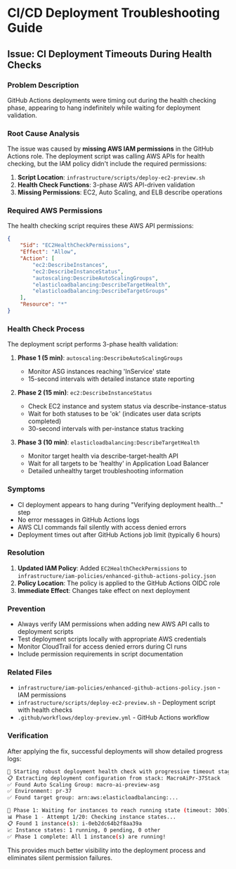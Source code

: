 # CI/CD Deployment Troubleshooting Guide

## Issue: CI Deployment Timeouts During Health Checks

### Problem Description

GitHub Actions deployments were timing out during the health checking phase, appearing to hang indefinitely while waiting
for deployment validation.

### Root Cause Analysis

The issue was caused by **missing AWS IAM permissions** in the GitHub Actions role. The deployment script was calling AWS
APIs for health checking, but the IAM policy didn't include the required permissions:

1. **Script Location**: `infrastructure/scripts/deploy-ec2-preview.sh`
2. **Health Check Functions**: 3-phase AWS API-driven validation
3. **Missing Permissions**: EC2, Auto Scaling, and ELB describe operations

### Required AWS Permissions

The health checking script requires these AWS API permissions:

```json
{
	"Sid": "EC2HealthCheckPermissions",
	"Effect": "Allow",
	"Action": [
		"ec2:DescribeInstances",
		"ec2:DescribeInstanceStatus",
		"autoscaling:DescribeAutoScalingGroups",
		"elasticloadbalancing:DescribeTargetHealth",
		"elasticloadbalancing:DescribeTargetGroups"
	],
	"Resource": "*"
}
```

### Health Check Process

The deployment script performs 3-phase health validation:

1. **Phase 1 (5 min)**: `autoscaling:DescribeAutoScalingGroups`
   - Monitor ASG instances reaching 'InService' state
   - 15-second intervals with detailed instance state reporting

2. **Phase 2 (15 min)**: `ec2:DescribeInstanceStatus`
   - Check EC2 instance and system status via describe-instance-status
   - Wait for both statuses to be 'ok' (indicates user data scripts completed)
   - 30-second intervals with per-instance status tracking

3. **Phase 3 (10 min)**: `elasticloadbalancing:DescribeTargetHealth`
   - Monitor target health via describe-target-health API
   - Wait for all targets to be 'healthy' in Application Load Balancer
   - Detailed unhealthy target troubleshooting information

### Symptoms

- CI deployment appears to hang during "Verifying deployment health..." step
- No error messages in GitHub Actions logs
- AWS CLI commands fail silently with access denied errors
- Deployment times out after GitHub Actions job limit (typically 6 hours)

### Resolution

1. **Updated IAM Policy**: Added `EC2HealthCheckPermissions` to `infrastructure/iam-policies/enhanced-github-actions-policy.json`
2. **Policy Location**: The policy is applied to the GitHub Actions OIDC role
3. **Immediate Effect**: Changes take effect on next deployment

### Prevention

- Always verify IAM permissions when adding new AWS API calls to deployment scripts
- Test deployment scripts locally with appropriate AWS credentials
- Monitor CloudTrail for access denied errors during CI runs
- Include permission requirements in script documentation

### Related Files

- `infrastructure/iam-policies/enhanced-github-actions-policy.json` - IAM permissions
- `infrastructure/scripts/deploy-ec2-preview.sh` - Deployment script with health checks
- `.github/workflows/deploy-preview.yml` - GitHub Actions workflow

### Verification

After applying the fix, successful deployments will show detailed progress logs:

```bash
🚀 Starting robust deployment health check with progressive timeout stages...
📋 Extracting deployment configuration from stack: MacroAiPr-37Stack
✅ Found Auto Scaling Group: macro-ai-preview-asg
✅ Environment: pr-37
✅ Found target group: arn:aws:elasticloadbalancing:...

🔄 Phase 1: Waiting for instances to reach running state (timeout: 300s)...
📊 Phase 1 - Attempt 1/20: Checking instance states...
📋 Found 1 instance(s): i-0eb2dc64b2f8aa39a
📈 Instance states: 1 running, 0 pending, 0 other
✅ Phase 1 complete: All 1 instance(s) are running!
```

This provides much better visibility into the deployment process and eliminates silent permission failures.
